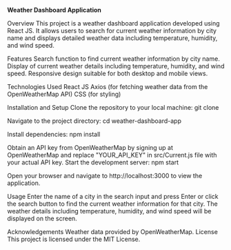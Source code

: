 **Weather Dashboard Application**

Overview
This project is a weather dashboard application developed using React JS. It allows users to search for current weather information by city name and displays detailed weather data including temperature, humidity, and wind speed.

Features
Search function to find current weather information by city name.
Display of current weather details including temperature, humidity, and wind speed.
Responsive design suitable for both desktop and mobile views.

Technologies Used
React JS
Axios (for fetching weather data from the OpenWeatherMap API)
CSS (for styling)

Installation and Setup
Clone the repository to your local machine:
git clone

Navigate to the project directory:
cd weather-dashboard-app

Install dependencies:
npm install

Obtain an API key from OpenWeatherMap by signing up at OpenWeatherMap and replace "YOUR_API_KEY" in src/Current.js file with your actual API key.
Start the development server:
npm start

Open your browser and navigate to http://localhost:3000 to view the application.

Usage
Enter the name of a city in the search input and press Enter or click the search button to find the current weather information for that city.
The weather details including temperature, humidity, and wind speed will be displayed on the screen.

Acknowledgements
Weather data provided by OpenWeatherMap.
License
This project is licensed under the MIT License.
